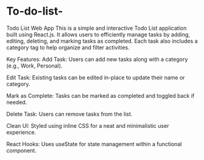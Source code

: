 # To-do-list-
Todo List Web App
This is a simple and interactive Todo List application built using React.js. It allows users to efficiently manage tasks by adding, editing, deleting, and marking tasks as completed. Each task also includes a category tag to help organize and filter activities.

 Key Features:
 Add Task: Users can add new tasks along with a category (e.g., Work, Personal).

 Edit Task: Existing tasks can be edited in-place to update their name or category.

 Mark as Complete: Tasks can be marked as completed and toggled back if needed.

 Delete Task: Users can remove tasks from the list.

 Clean UI: Styled using inline CSS for a neat and minimalistic user experience.

 React Hooks: Uses useState for state management within a functional component.
